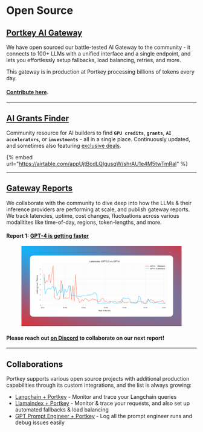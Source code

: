 # Open Source

## [Portkey AI Gateway](https://github.com/portkey-ai/rubeus)

We have open sourced our battle-tested AI Gateway to the community - it connects to 100+ LLMs with a unified interface and a single endpoint, and lets you effortlessly setup fallbacks, load balancing, retries, and more.

This gateway is in production at Portkey processing billions of tokens every day.

#### [Contribute here](https://github.com/portkey-ai/rubeus).

***

## [AI Grants Finder](https://grantsfinder.portkey.ai/)

Community resource for AI builders to find **`GPU credits`**, **`grants`**, **`AI accelerators`**, or **`investments`** - all in a single place. Continuously updated, and sometimes also featuring [exclusive deals](https://twitter.com/PortkeyAI/status/1692463628514156859).

{% embed url="https://airtable.com/appUjtBcdLQIgusqW/shrAU1e4M5twTmRal" %}

***

## [Gateway Reports](https://portkey.ai/blog/tag/benchmarks/)

We collaborate with the community to dive deep into how the LLMs & their inference providers are performing at scale, and publish gateway reports. We track latencies, uptime, cost changes, fluctuations across various modalitites like time-of-day, regions, token-lengths, and more.

#### Report 1: [GPT-4 is getting faster](https://portkey.ai/blog/gpt-4-is-getting-faster/)

<figure><img src=".gitbook/assets/image (1) (1) (1) (2) (1).png" alt=""><figcaption></figcaption></figure>

#### **Please reach out** [**on Discord**](https://discord.gg/9sfE5ZYv) **to collaborate on our next report!**

***

## **Collaborations**

Portkey supports various open source projects with additional production capabilities through its custom integrations, and the list is always growing:

* ​[Langchain + Portkey](https://python.langchain.com/docs/integrations/providers/portkey/) - Monitor and trace your Langchain queries
* ​[Llamaindex + Portkey](https://gpt-index.readthedocs.io/en/latest/examples/llm/portkey.html)​ - Monitor & trace your requests, and also set up automated fallbacks & load balancing
* [GPT Prompt Engineer + Portkey](https://github.com/mshumer/gpt-prompt-engineer) - Log all the prompt engineer runs and debug issues easily

